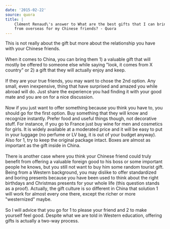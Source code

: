 ```yaml
---
date: '2015-02-22'
source: quora
title: |
    Clément Renaud\'s answer to What are the best gifts that I can bring
    from overseas for my Chinese friends? - Quora
---
```


This is not really about the gift but more about the relationship you
have with your Chinese friends.\
\
When it comes to China, you can bring them 1) a valuable gift that will
mostly be offered to someone else while saying \"look, it comes from X
country\" or 2) a gift that they will actually enjoy and keep.\
\
If they are your true friends, you may want to chose the 2nd option. Any
small, even inexpensive, thing that have surprised and amazed you while
abroad will do. Just share the experience you had finding it with your
good mate and you are on for a nice discussion.\
\
Now if you just want to offer something because you think you have to,
you should go for the first option. Buy something that they will know
and recognize instantly. Prefer food and useful things though, not
decorative stuff. For instance, if you go to France just buy wine for
men and cosmetics for girls. It is widely available at a moderated price
and it will be easy to put in your luggage (no perfume or LV bag, it is
out of your budget anyway). Also for 1, try to keep the original package
intact. Boxes are almost as important as the gift inside in China.\
\
There is another case where you think your Chinese friend could truly
benefit from offering a valuable foreign good to his boss or some
important people he knows, but you still not want to buy him some random
tourist gift. Being from a Western background, you may dislike to offer
standardized and boring presents because you have been used to think
about the right birthdays and Christmas presents for your whole life
(this question stands as a proof). Actually, the gift culture is so
different in China that solution 1 will work for almost every one there,
except the richer or more \"westernized\" maybe.\
\
So I will advice that you go for 1 to please your friend and 2 to make
yourself feel good. Despite what we are told in Western education,
offering gifts is actually a two-way process.
